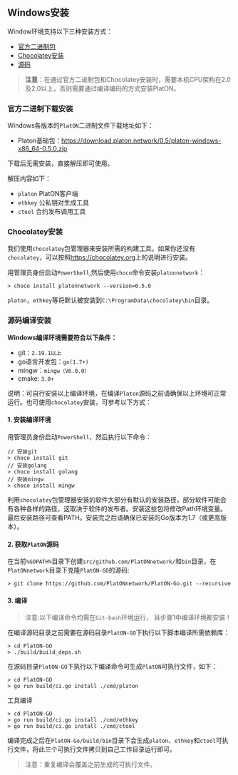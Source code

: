 ## Windows安装

Window环境支持以下三种安装方式：

- [官方二进制包](#官方二进制下载安装)
- [Chocolatey安装](#Chocolatey安装)
- [源码](#源码编译安装)

> **注意**：在通过官方二进制包和Chocolatey安装时，需要本机CPU架构在2.0及2.0以上，否则需要通过编译编码的方式安装PlatON。

### 官方二进制下载安装

Windows各版本的`PlatON`二进制文件下载地址如下：

- Platon基础包：<https://download.platon.network/0.5/platon-windows-x86_64-0.5.0.zip>

下载后无需安装，直接解压即可使用。

解压内容如下：

- `platon` PlatON客户端
- `ethkey` 公私钥对生成工具
- `ctool`  合约发布调用工具

### Chocolatey安装

我们使用`chocolatey`包管理器来安装所需的构建工具。如果你还没有`chocolatey`，可以按照<https://chocolatey.org>上的说明进行安装。


用管理员身份启动`PowerShell`,然后使用`choco`命令安装`platonnetwork`：

```
> choco install platonnetwork --version=0.5.0
```

`platon`，`ethkey`等将默认被安装到`C:\ProgramData\chocolatey\bin`目录。


### 源码编译安装

**Windows编译环境需要符合以下条件：**

- git：`2.19.1以上`
- go语言开发包：`go(1.7+)`
- mingw：`mingw（V6.0.0）`
- cmake: `3.0+`

说明：可自行安装以上编译环境，在编译`Platon`源码之前请确保以上环境可正常运行。也可使用`chocolatey`安装，可参考以下方式：

#### 1. 安装编译环境

用管理员身份启动`PowerShell`，然后执行以下命令：

```
// 安装git
> choco install git
// 安装golang
> choco install golang
// 安装mingw
> choco install mingw
```

利用`chocolatey`包管理器安装的软件大部分有默认的安装路径，部分软件可能会有各种各样的路径，这取决于软件的发布者。安装这些包将修改Path环境变量。最后安装路径可查看PATH。安装完之后请确保已安装的Go版本为1.7（或更高版本）。

#### 2. 获取`PlatON`源码

在当前`%GOPATH%`目录下创建`src/github.com/PlatONnetwork/`和`bin`目录，在`PlatONnetwork`目录下克隆`PlatON-GO`的源码:

```
> git clone https://github.com/PlatONnetwork/PlatON-Go.git --recursive
```

#### 3. 编译

> 注意:以下编译命令均需在`Git-bash`环境运行， 且步骤1中编译环境都安装！

在编译源码目录之前需要在源码目录`PlatON-GO`下执行以下脚本编译所需依赖库：

```
> cd PlatON-GO
> ./build/build_deps.sh
```

在源码目录`PlatON-GO`下执行以下编译命令可生成`PlatON`可执行文件，如下：

```
> cd PlatON-GO
> go run build/ci.go install ./cmd/platon
```
工具编译

```
> cd PlatON-GO
> go run build/ci.go install ./cmd/ethkey
> go run build/ci.go install ./cmd/ctool
```

编译完成之后在`PlatON-Go/build/bin`目录下会生成`platon`、`ethkey`和`ctool`可执行文件，将此三个可执行文件拷贝到自己工作目录运行即可。

> 注意：重复编译会覆盖之前生成的可执行文件。